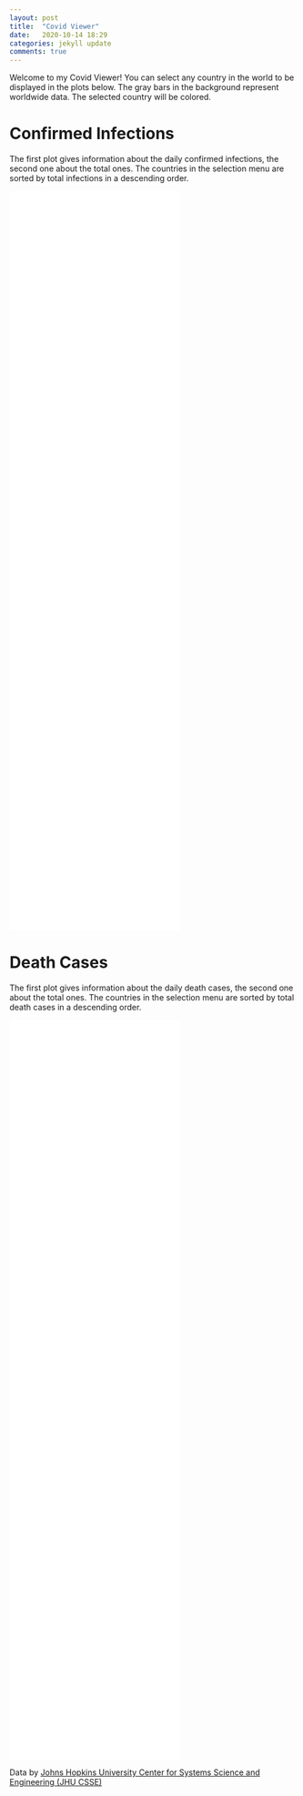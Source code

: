```yaml
---
layout: post
title:  "Covid Viewer"
date:   2020-10-14 18:29
categories: jekyll update
comments: true
---
```


Welcome to my Covid Viewer!
You can select any country in the world to be displayed in the plots below. 
The gray bars in the background represent worldwide data. The selected country will be colored.

# Confirmed Infections 

The first plot gives information about the daily confirmed infections, the second one about the total ones.
The countries in the selection menu are sorted by total infections in a descending order.

<iframe class="plot" src="/assets/infections.html"
    sandbox="allow-same-origin allow-scripts"
    height="1300"
    scrolling="no"
    seamless="seamless"
    frameborder="0">
</iframe>

# Death Cases

The first plot gives information about the daily death cases, the second one about the total ones.
The countries in the selection menu are sorted by total death cases in a descending order.

<iframe class="plot" src="/assets/deaths.html"
    sandbox="allow-same-origin allow-scripts"
    height="1300"
    scrolling="no"
    seamless="seamless"
    frameborder="0">
</iframe>

Data by <a href="https://github.com/CSSEGISandData/COVID-19" target="_blank">Johns Hopkins University Center for Systems Science and Engineering (JHU CSSE)</a>
